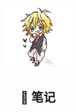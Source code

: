 <div align="center">
    <a href="https://github.com/haloislet"><img width="150" src="docs/imgs/halo.png"/></a>
</div>
<h1 align="center"><a href="https://github.com/haloislet/blog" style="text-decoration:none">📔  笔记</a></h1>
